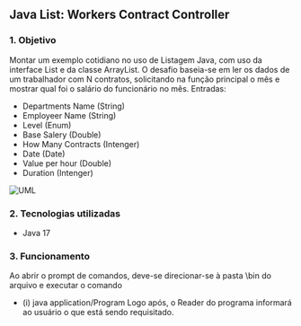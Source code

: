 ## Java List: Workers Contract Controller

### 1. Objetivo
Montar um exemplo cotidiano no uso de Listagem Java, com uso da interface List e da classe ArrayList.
O desafio baseia-se em ler os dados de um trabalhador com N contratos, solicitando na função principal
o mês e mostrar qual foi o salário do funcionário no mês.
Entradas:   
* Departments Name (String)
* Employeer Name (String)
* Level (Enum)
* Base Salery (Double)
* How Many Contracts (Intenger)
* Date (Date)
* Value per hour (Double)
* Duration (Intenger)

![UML](https://github.com/JoaoSantos6/Workers-Contract-Controller/assets/78502928/18623478-d380-4d3a-815a-b2adc4852cda)

### 2. Tecnologias utilizadas
- Java 17

### 3. Funcionamento

Ao abrir o prompt de comandos, deve-se direcionar-se à pasta \bin do arquivo e executar o comando
* (i)  java application/Program
Logo após, o Reader do programa informará ao usuário o que está sendo requisitado. 
